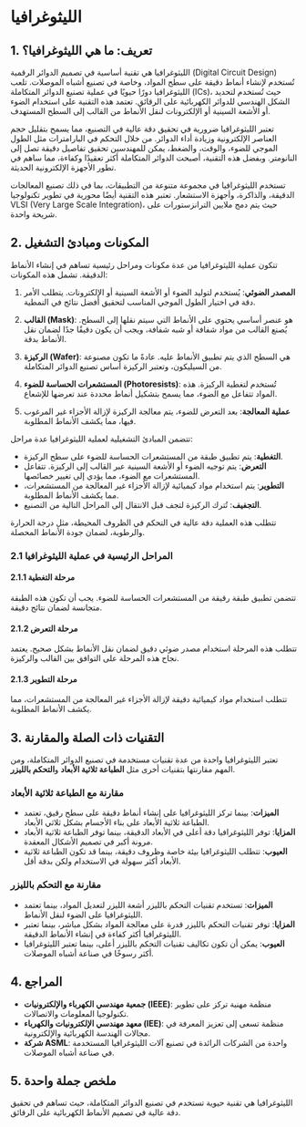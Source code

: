 # الليثوغرافيا

## 1. تعريف: ما هي **الليثوغرافيا**؟
الليثوغرافيا هي تقنية أساسية في تصميم الدوائر الرقمية (Digital Circuit Design) تُستخدم لإنشاء أنماط دقيقة على سطح المواد، وخاصة في تصنيع أشباه الموصلات. تلعب الليثوغرافيا دورًا حيويًا في عملية تصنيع الدوائر المتكاملة (ICs)، حيث تُستخدم لتحديد الشكل الهندسي للدوائر الكهربائية على الرقائق. تعتمد هذه التقنية على استخدام الضوء أو الأشعة السينية أو الإلكترونات لنقل الأنماط من القالب إلى السطح المستهدف. 

تعتبر الليثوغرافيا ضرورية في تحقيق دقة عالية في التصنيع، مما يسمح بتقليل حجم العناصر الإلكترونية وزيادة أداء الدوائر. من خلال التحكم في البارامترات مثل الطول الموجي للضوء، والوقت، والضغط، يمكن للمهندسين تحقيق تفاصيل دقيقة تصل إلى النانومتر. وبفضل هذه التقنية، أصبحت الدوائر المتكاملة أكثر تعقيدًا وكفاءة، مما ساهم في تطور الأجهزة الإلكترونية الحديثة.

تستخدم الليثوغرافيا في مجموعة متنوعة من التطبيقات، بما في ذلك تصنيع المعالجات الدقيقة، والذاكرة، وأجهزة الاستشعار. تعتبر هذه التقنية أيضًا محورية في تطوير تكنولوجيا VLSI (Very Large Scale Integration)، حيث يتم دمج ملايين الترانزستورات على شريحة واحدة. 

## 2. المكونات ومبادئ التشغيل
تتكون عملية الليثوغرافيا من عدة مكونات ومراحل رئيسية تساهم في إنشاء الأنماط الدقيقة. تشمل هذه المكونات:

1. **المصدر الضوئي**: يُستخدم لتوليد الضوء أو الأشعة السينية أو الإلكترونات. يتطلب الأمر دقة في اختيار الطول الموجي المناسب لتحقيق أفضل نتائج في النمطية.
  
2. **القالب (Mask)**: هو عنصر أساسي يحتوي على الأنماط التي سيتم نقلها إلى السطح. يُصنع القالب من مواد شفافة أو شبه شفافة، ويجب أن يكون دقيقًا جدًا لضمان نقل الأنماط بدقة.

3. **الركيزة (Wafer)**: هي السطح الذي يتم تطبيق الأنماط عليه. عادةً ما تكون مصنوعة من السيليكون، وتعتبر الركيزة أساس تصنيع الدوائر المتكاملة.

4. **المستشعرات الحساسة للضوء (Photoresists)**: تُستخدم لتغطية الركيزة. هذه المواد تتفاعل مع الضوء، مما يسمح بتشكيل أنماط محددة عند تعرضها للإشعاع.

5. **عملية المعالجة**: بعد التعرض للضوء، يتم معالجة الركيزة لإزالة الأجزاء غير المرغوب فيها، مما يكشف الأنماط المطلوبة.

تتضمن المبادئ التشغيلية لعملية الليثوغرافيا عدة مراحل:

- **التغطية**: يتم تطبيق طبقة من المستشعرات الحساسة للضوء على سطح الركيزة.
- **التعرض**: يتم توجيه الضوء أو الأشعة السينية عبر القالب إلى الركيزة. تتفاعل المستشعرات مع الضوء، مما يؤدي إلى تغيير خصائصها.
- **التطوير**: يتم استخدام مواد كيميائية لإزالة الأجزاء غير المعالجة من المستشعرات، مما يكشف الأنماط المطلوبة.
- **التجفيف**: تُترك الركيزة لتجف قبل الانتقال إلى المراحل التالية من التصنيع.

تتطلب هذه العملية دقة عالية في التحكم في الظروف المحيطة، مثل درجة الحرارة والرطوبة، لضمان جودة الأنماط المحصلة.

### 2.1 المراحل الرئيسية في عملية الليثوغرافيا
#### 2.1.1 مرحلة التغطية
تتضمن تطبيق طبقة رقيقة من المستشعرات الحساسة للضوء. يجب أن تكون هذه الطبقة متجانسة لضمان نتائج دقيقة.

#### 2.1.2 مرحلة التعرض
تتطلب هذه المرحلة استخدام مصدر ضوئي دقيق لضمان نقل الأنماط بشكل صحيح. يعتمد نجاح هذه المرحلة على التوافق بين القالب والركيزة.

#### 2.1.3 مرحلة التطوير
تتطلب استخدام مواد كيميائية دقيقة لإزالة الأجزاء غير المعالجة من المستشعرات، مما يكشف الأنماط المطلوبة.

## 3. التقنيات ذات الصلة والمقارنة
تعتبر الليثوغرافيا واحدة من عدة تقنيات مستخدمة في تصنيع الدوائر المتكاملة، ومن المهم مقارنتها بتقنيات أخرى مثل **الطباعة ثلاثية الأبعاد** و**التحكم بالليزر**. 

### مقارنة مع الطباعة ثلاثية الأبعاد
- **الميزات**: بينما تركز الليثوغرافيا على إنشاء أنماط دقيقة على سطح رقيق، تعتمد الطباعة ثلاثية الأبعاد على بناء الأجسام بشكل ثلاثي الأبعاد. 
- **المزايا**: توفر الليثوغرافيا دقة أعلى في الأبعاد الدقيقة، بينما توفر الطباعة ثلاثية الأبعاد مرونة أكبر في تصميم الأشكال المعقدة.
- **العيوب**: تتطلب الليثوغرافيا بيئة خاصة وظروف دقيقة، بينما قد تكون الطباعة ثلاثية الأبعاد أكثر سهولة في الاستخدام ولكن بدقة أقل.

### مقارنة مع التحكم بالليزر
- **الميزات**: تستخدم تقنيات التحكم بالليزر أشعة الليزر لتعديل المواد، بينما تعتمد الليثوغرافيا على الضوء لنقل الأنماط.
- **المزايا**: توفر تقنيات التحكم بالليزر قدرة على معالجة المواد بشكل مباشر، بينما تعتبر الليثوغرافيا أكثر كفاءة في إنشاء الأنماط الدقيقة.
- **العيوب**: يمكن أن تكون تكاليف تقنيات التحكم بالليزر أعلى، بينما تعتبر الليثوغرافيا أكثر رسوخًا في صناعة أشباه الموصلات.

## 4. المراجع
- **جمعية مهندسي الكهرباء والإلكترونيات (IEEE)**: منظمة مهنية تركز على تطوير تكنولوجيا المعلومات والاتصالات.
- **معهد مهندسي الإلكترونيات والكهرباء (IEE)**: منظمة تسعى إلى تعزيز المعرفة في مجالات الهندسة الكهربائية والإلكترونية.
- **شركة ASML**: واحدة من الشركات الرائدة في تصنيع آلات الليثوغرافيا المستخدمة في صناعة أشباه الموصلات.

## 5. ملخص جملة واحدة
الليثوغرافيا هي تقنية حيوية تستخدم في تصنيع الدوائر المتكاملة، حيث تساهم في تحقيق دقة عالية في تصميم الأنماط الكهربائية على الرقائق.
